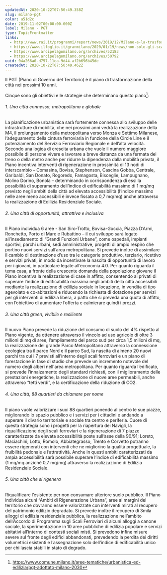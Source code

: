 ```yaml
---
updatedAt: 2020-10-22T07:50:49.358Z
slug: milano-pgt
color: a51d2c
date: 2019-11-02T00:00:00.000Z
label: Milano - PGT
type: TopicFrontmatter
links:
  - http://www.rai.it/programmi/report/news/2019/12/Milano-e-la-trasformazione-urbanistica-degli-ex-scali-ferroviari-e8676230-fc0e-4227-94dc-7dba35b7518d.html
  - https://www.ilfoglio.it/granmilano/2020/01/19/news/non-solo-gli-scali-di-milano-296818/
  - https://www.arcipelagomilano.org/archives/52183
  - https://www.arcipelagomilano.org/archives/50792
uuid: 04a266a0-d757-11ea-9d44-af2b696b45de
createdAt: 2020-10-22T07:50:49.462Z
---
```


Il PGT (Piano di Governo del Territorio) è il piano di trasformazione della città nei prossimi 10 anni.

Cinque sono gli obiettivi e le strategie che determinano questo piano[^pgt-adottato]:

###### 1. Una città connessa, metropolitana e globale

La pianificazione urbanistica sarà fortemente connessa allo sviluppo delle infrastrutture di mobilità, che nei prossimi anni vedrà la realizzazione della M4, il prolungamento della metropolitana verso Monza e Settimo Milanese, l’adeguamento della cintura ferroviaria in funzione della Circle Line e il potenziamento del Servizio Ferroviario Regionale e dell’alta velocità. Secondo una logica di crescita urbana che vuole il numero maggiore possibile di persone vivere e lavorare a breve distanza da una fermata del treno o della metro anche per ridurre la dipendenza dalla mobilità privata, il Piano incentiva interventi di rigenerazione in prossimità di 13 nodi di interscambio – Comasina, Bovisa, Stephenson, Cascina Gobba, Centrale, Garibaldi, San Donato, Rogoredo, Famagosta, Bisceglie, Lampugnano, Molino Dorino, Bonola – determinando in corrispondenza di essi la possibilità di superamento dell’indice di edificabilità massimo di 1 mq/mq previsto negli ambiti della città ad elevata accessibilità (l’indice massimo nelle aree meno accessibili è invece fissato a 0,7 mq/mq) anche attraverso la realizzazione di Edilizia Residenziale Sociale.

###### 2. Una città di opportunità, attrattiva e inclusiva

Il Piano individua 6 aree - San Siro-Trotto, Bovisa-Goccia, Piazza D’Armi, Ronchetto, Porto di Mare e Rubattino – il cui sviluppo sarà legato all’insediamento di “Grandi Funzioni Urbane”, come ospedali, impianti sportivi, parchi urbani, sedi amministrative, progetti di ampio respiro che portino nuovi servizi sull’area metropolitana. Si prevede inoltre di assimilare il cambio di destinazione d’uso tra le categorie produttivo, terziario, ricettivo e servizi privati, in modo da incentivare la nascita di opportunità di lavoro per i giovani, in particolare legate all’economia 4.0. Per quanto riguarda il tema casa, a fronte della crescente domanda della popolazione giovane il Piano incentiva la realizzazione di case in affitto, consentendo ai privati di superare l’indice di edificabilità massima negli ambiti della città accessibili mediante la realizzazione di edilizia sociale in locazione, in vendita di tipo agevolato e co-abitazioni e riducendo la richiesta di dotazione per servizi per gli interventi di edilizia libera, a patto che si preveda una quota di affitto, con l’obiettivo di aumentare l’offerta e calmierare quindi i prezzi.

###### 3. Una città green, vivibile e resiliente

Il nuovo Piano prevede la riduzione del consumo di suolo del 4% rispetto al Piano vigente, da ottenere attraverso il vincolo ad uso agricolo di oltre 3 milioni di mq di aree, l’ampliamento del parco sud per circa 1,5 milioni di mq, la realizzazione del grande Parco Metropolitano attraverso la connessione ecologica tra il parco Nord e il parco Sud, la nascita di almeno 20 nuovi parchi tra cui i 7 previsti all’interno degli scali ferroviari e un piano di forestazione in fase di studio che prevede un incremento notevole del numero degli alberi nell'area metropolitana.
Per quanto riguarda l’edificato, si prevede l’innalzamento degli standard richiesti, con il miglioramento delle prestazioni energetiche, la realizzazione di nuove aree permeabili, anche attraverso “tetti verdi”, e la certificazione della riduzione di CO2.

###### 4. Una città, 88 quartieri da chiamare per nome

Il piano vuole valorizzare i suoi 88 quartieri ponendo al centro le sue piazze, migliorando lo spazio pubblico e i servizi per i cittadini e andando a superare il divario territoriale e sociale tra centro e periferia. Cuore di questa strategia sono i progetti per la riapertura dei Navigli, la riqualificazione degli scali ferroviari e la rigenerazione di 7 piazze caratterizzate da elevata accessibilità poste sull’asse della 90/91; Loreto, Maciachini, Lotto, Romolo, Abbiategrasso, Trento e Corvetto potranno essere rigenerati con interventi che ne migliorino la qualità progettuale, la fruibilità pedonale e l’attrattività. Anche in questi ambiti caratterizzati da ampia accessibilità sarà possibile superare l’indice di edificabilità massimo (1 mq/mq anziché 0,7 mq/mq) attraverso la realizzazione di Edilizia Residenziale Sociale.

###### 5. Una città che si rigenera

Riqualificare l’esistente per non consumare ulteriore suolo pubblico. Il Piano individua alcuni “Ambiti di Rigenerazione Urbana”, aree ai margini del territorio che dovranno essere valorizzate con interventi mirati al recupero del patrimonio edilizio degradato. Si prevede inoltre il recupero di 3mila alloggi di edilizia residenziale pubblica, la realizzazione nell’ambito dell’Accordo di Programma sugli Scali Ferroviari di alcuni alloggi a canone sociale, la sperimentazione in 10 aree pubbliche di edilizia popolare e servizi abitativi all’interno di contesti sociali misti. Si prevedono infine misure severe sul fronte degli edifici abbandonati, prevedendo la perdita dei diritti volumetrici esistenti e l’assegnazione solo dell’indice di edificabilità unico per chi lascia stabili in stato di degrado.

[^pgt-adottato]: https://www.comune.milano.it/aree-tematiche/urbanistica-ed-edilizia/pgt-adottato-milano-2030